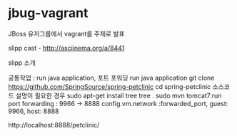 jbug-vagrant
============

JBoss 유저그룹에서 vagrant를 주제로 발표

slipp cast - http://asciinema.org/a/8441


slipp 소개

공통작업 : run java application, 포트 포워딩
run java application
git clone https://github.com/SpringSource/spring-petclinic
cd spring-petclinic
소스코드 설명이 필요한 경우
sudo apt-get install tree 
tree .
sudo mvn tomcat7:run
port forwarding : 9966 -> 8888
config.vm.network :forwarded_port, guest: 9966, host: 8888

http://localhost:8888/petclinic/
